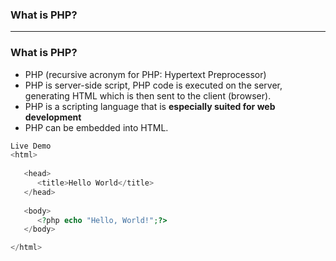 ### What is PHP?

---------------------------------------

### What is PHP?

* PHP (recursive acronym for PHP: Hypertext Preprocessor)
* PHP is server-side script, PHP code is executed on the server, generating HTML which is then sent to the client (browser).
* PHP is a scripting language that is **especially suited for web development**
* PHP can be embedded into HTML.

```php
Live Demo
<html>
   
   <head>
      <title>Hello World</title>
   </head>
   
   <body>
      <?php echo "Hello, World!";?>
   </body>

</html>
```
